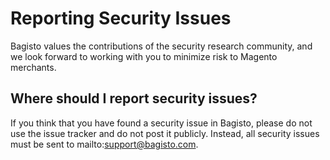 # Reporting Security Issues

Bagisto values the contributions of the security research community, and we look forward to working with you to minimize risk to Magento merchants.

## Where should I report security issues?

If you think that you have found a security issue in Bagisto, please do not use the issue tracker and do not post it publicly. Instead, all security issues must be sent to mailto:support@bagisto.com.
